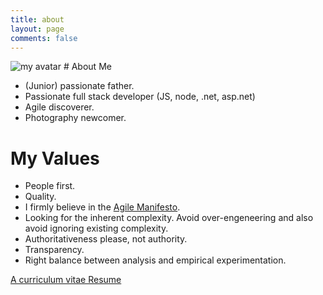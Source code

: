 ```yaml
---
title: about
layout: page
comments: false
---
```

<img class="nofancybox circular--square" src="/images/avatar_small.png" alt="my avatar"/>
# About Me

* (Junior) passionate father.
* Passionate full stack developer (JS, node, .net, asp.net)
* Agile discoverer.
* Photography newcomer.

# My Values
* People first.
* Quality.
* I firmly believe in the [Agile Manifesto](http://agilemanifesto.org/).
* Looking for the inherent complexity. Avoid over-engeneering and also avoid ignoring existing complexity. 
* Authoritativeness please, not authority.
* Transparency.
* Right balance between analysis and empirical experimentation.

[A curriculum vitae Resume](https://drive.google.com/file/d/0B9yb1lrQ93wqM1JFNXlQOXRwa28/view)